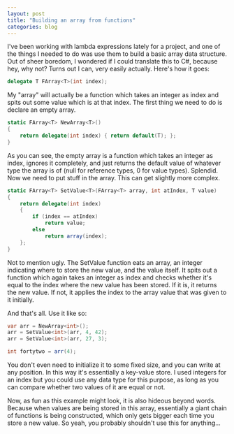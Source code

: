 ```yaml
---
layout: post
title: "Building an array from functions"
categories: blog
---
```


I've been working with lambda expressions lately for a project, and one of the things I needed to do was use them to build a basic array data structure. Out of sheer boredom, I wondered if I could translate this to C#, because hey, why not? Turns out I can, very easily actually. Here's how it goes:

```csharp
delegate T FArray<T>(int index);
```

My "array" will actually be a function which takes an integer as index and spits out some value which is at that index. The first thing we need to do is declare an empty array.

```csharp
static FArray<T> NewArray<T>()
{
    return delegate(int index) { return default(T); };
}
```

As you can see, the empty array is a function which takes an integer as index, ignores it completely, and just returns the default value of whatever type the array is of (null for reference types, 0 for value types). Splendid. Now we need to put stuff in the array. This can get slightly more complex.

```csharp
static FArray<T> SetValue<T>(FArray<T> array, int atIndex, T value)
{
    return delegate(int index)
    {
        if (index == atIndex)
            return value;
        else
            return array(index);
    };
}
```

Not to mention ugly. The SetValue function eats an array, an integer indicating where to store the new value, and the value itself. It spits out a function which again takes an integer as index and checks whether it's equal to the index where the new value has been stored. If it is, it returns the new value. If not, it applies the index to the array value that was given to it initially.

And that's all. Use it like so:

```csharp
var arr = NewArray<int>();
arr = SetValue<int>(arr, 4, 42);
arr = SetValue<int>(arr, 27, 3);

int fortytwo = arr(4);
```

You don't even need to initialize it to some fixed size, and you can write at any position. In this way it's essentially a key-value store. I used integers for an index but you could use any data type for this purpose, as long as you can compare whether two values of it are equal or not.

Now, as fun as this example might look, it is also hideous beyond words. Because when values are being stored in this array, essentially a giant chain of functions is being constructed, which only gets bigger each time you store a new value. So yeah, you probably shouldn't use this for anything...
